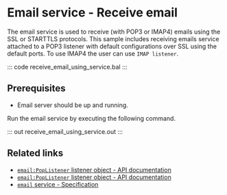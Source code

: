 # Email service - Receive email

The email service is used to receive (with POP3 or IMAP4) emails using the SSL or STARTTLS protocols. This sample includes receiving emails service attached to a POP3 listener with default configurations over SSL using the default ports. To use IMAP4 the user can use `IMAP listener`.

::: code receive_email_using_service.bal :::

## Prerequisites
- Email server should be up and running.

Run the email service by executing the following command.

::: out receive_email_using_service.out :::

## Related links
- [`email:PopListener` listener object - API documentation](https://lib.ballerina.io/ballerina/email/latest/classes/PopListener)
- [`email:PopListener` listener object - API documentation](https://lib.ballerina.io/ballerina/email/latest/classes/ImapListener)
- [`email` service - Specification](https://ballerina.io/spec/email/#4-service)

